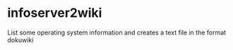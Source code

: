 # infoserver2wiki
List some operating system information and creates a text file in the format dokuwiki
